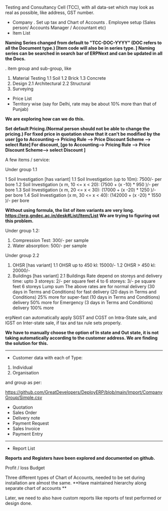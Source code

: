 
Testing and Consultancy Cell (TCC), with all data-set which may look
as real as possible, like address, GST number.

- Company
. Set up tax and Chart of Accounts
. Employee setup (Sales person/ Accounts Manager / Accountant etc)
- Item List

**Naming Series changed from default to "TCC-DOC-YYYY" (DOC refers to
all the Document type.) [Item code will also be in series type. ]
Naming series can be searched in search bar of ERPNext and can be
updated in all the Docs.**

. item group and sub-group, like

1. Material Testing
1.1 Soil
1.2 Brick
1.3 Concrete
2. Design
2.1 Architectural
2.2 Structural
3. Surveying

- Price List
- Territory wise (say for Delhi, rate may be about 10% more than that of Punjab)

**We are exploring how can we do this.**

**Set default Pricing.(Normal person should not be able to change the pricing.)
For fixed price in quotation show that it can't be modified by the
user [go to Accounting--> Pricing Rule --> Price Discount Scheme -->
select Rate]
For discount, [go to Accounting--> Pricing Rule --> Price Discount
Scheme--> select Discount ]**

A few items / service:

Under group 1.1

1 Soil Investigation [has variant]
1.1 Soil Investigation (up to 10m): 7500/- per bore
1.2 Soil Investigation (x m, 10 <= x < 20): (7500 + (x -10) * 950 )/- per bore
1.3 Soil Investigation (x m, 20 <= x < 30): (17000 + (x -20) * 1250 )/- per bore
1.4 Soil Investigation (x m, 30 <= x < 40): (142000 + (x -20) * 1550
)/- per bore

**Without using formula, the list of item variants are very long.
https://erp.gndec.ac.in/desk#List/Item/List
We are trying to figuring out this problem.**

Under group 1.2:

1. Compression Test: 300/- per sample
2. Water absorption: 500/- per sample

Under group 2.2

1. OHSR [has variant]
1.1 OHSR up to 450 kl: 15000/-
1.2 OHSR > 450 kl: 20000/-
2. Buildings [has variant]
2.1 Buildings Rate depend on storeys and delivery time:
upto 3 storeys: 2/- per square feet
4 to 6 storeys: 3/- pe square feet
6 storeys Lump sum
The above rates are for normal delivery (30 days in Terms and Conditions)
for fast delivery (20 days in Terms and Conditions) 25% more
for super-fast (10 days in Terms and Conditions) delivery 50% more
for Emergency (3 days in Terms and Conditions) delivery 100% more


erpNext can automatically apply SGST and CGST on Intra-State sale, and
IGST on Inter-state sale, if tax and tax rule sets properly.

**We have to manually choose the option of In state and Out state, it is not taking automatically according to the customer address.
We are finding the solution for this.**

-----------------
- Customer
data with each of Type:
1. Individual
2. Organisation

and group as per:

https://github.com/GreatDevelopers/DeployERP/blob/main/Import/CompanyGroup/Simple.csv

- Quotation
- Sales Order
- Delivery note
- Payment Request
- Sales Invoice
- Payment Entry
-----------------
- Report List

**Reports and Registers have been explored and documented on github.**

Profit / loss
Budget

Three different types of Chart of Accounts, needed to be set during
installation are almost the same.
**Have maintained hierarchy along separate chart of accounts **


Later, we need to also have custom reports like reports of test
performed or design done.

